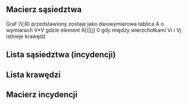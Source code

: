 ## Macierz sąsiedztwa
Graf (V,R) przedstawiony zostaje jako dwuwymiarowa tablica A o wymiarach V*V gdzie element A\[i]\[j]  0 gdy między wierzchołkami Vi i Vj istnieje krawędź
## Lista sąsiedztwa (incydencji)
## Lista krawędzi
## Macierz incydencji
